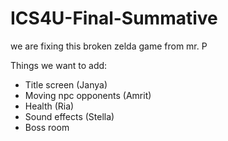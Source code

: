 # ICS4U-Final-Summative

we are fixing this broken zelda game from mr. P

Things we want to add:
- Title screen (Janya)
- Moving npc opponents (Amrit)
- Health (Ria)
- Sound effects (Stella)
- Boss room 



